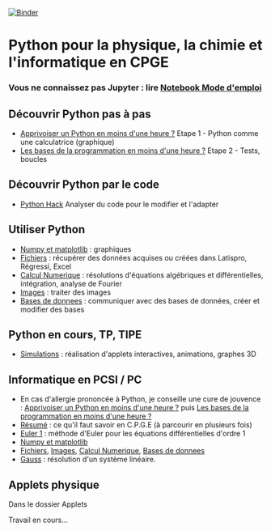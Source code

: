 [![Binder](https://mybinder.org/badge_logo.svg)](https://mybinder.org/v2/gh/GilPyPhy/Python/master?filepath=index.ipynb)

# Python pour la physique, la chimie et l'informatique en CPGE

### Vous ne connaissez pas Jupyter : lire [Notebook Mode d'emploi](Notebooks_Mode_Emploi.pdf)

## Découvrir Python pas à pas
- [Apprivoiser un Python en moins d'une heure ?](Etape1_Decouvrir_Python.ipynb) Etape 1 - Python comme une calculatrice (graphique)
- [Les bases de la programmation en moins d'une heure ?](Etape2_Bases_programmation_Python.ipynb) Etape 2 - Tests, boucles

## Découvrir Python par le code
- [Python Hack](Decouvrir_code.ipynb) Analyser du code pour le modifier et l'adapter

## Utiliser Python
- [Numpy et matplotlib](numpy_matplotlib.ipynb) : graphiques
- [Fichiers](Fichiers.ipynb) : récupérer des données acquises ou créées dans Latispro, Régressi, Excel
- [Calcul Numerique](Calcul_Numerique.ipynb) : résolutions d'équations algébriques et différentielles, intégration, analyse de Fourier
- [Images](Images.ipynb) : traiter des images
- [Bases de donnees](Bases_de_donnees.ipynb) : communiquer avec des bases de données, créer et modifier des bases

## Python en cours, TP, TIPE
- [Simulations](Simulations.ipynb) : réalisation d'applets interactives, animations, graphes 3D

## Informatique en PCSI / PC 
- En cas d'allergie prononcée à Python, je conseille une cure de jouvence : [Apprivoiser un Python en moins d'une heure ?](Etape1_Decouvrir_Python.ipynb) puis [Les bases de la programmation en moins d'une heure ?](Etape2_Bases_programmation_Python.ipynb)
- [Résumé](Python_Bases.ipynb) : ce qu'il faut savoir en C.P.G.E (à parcourir en plusieurs fois)
- [Euler 1](Euler1.ipynb) : méthode d'Euler pour les équations différentielles d'ordre 1
- [Numpy et matplotlib](numpy_matplotlib.ipynb)
- [Fichiers](Fichiers.ipynb), [Images](Images.ipynb), [Calcul Numerique](Calcul_Numerique.ipynb), [Bases de donnees](Bases_de_donnees.ipynb)  
- [Gauss](Gauss.ipynb) : résolution d'un système linéaire.

## Applets physique
Dans le dossier Applets


Travail en cours...
